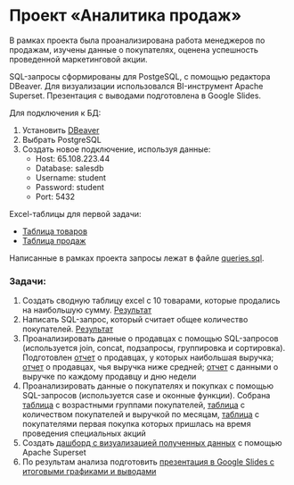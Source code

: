 # Проект «Аналитика продаж»

В рамках проекта была проанализирована работа менеджеров по продажам, изучены данные о покупателях, оценена успешность проведенной маркетинговой акции.


SQL-запросы сформированы для PostgeSQL, с помощью редактора DBeaver. Для визуализации использовался BI-инструмент Apache Superset. Презентация с выводами подготовлена в Google Slides.


Для подключения к БД:
1. Установить [DBeaver](https://dbeaver.io/download/)
2. Выбрать PostgreSQL
3. Создать новое подключение, используя данные:
   * Host: 65.108.223.44 
   * Database: salesdb 
   * Username: student 
   * Password: student 
   * Port: 5432


Excel-таблицы для первой задачи:
   * [Таблица товаров](https://docs.google.com/spreadsheets/d/1NGwLlnzN4jIaoraJe-JS4i_jK8jDRUJumkNOBVI-t7w/copy?usp=sharing)
   * [Таблица продаж](https://docs.google.com/spreadsheets/u/1/d/1Y_gzrFfOAJfTZo2u-PfU4selSic11dqM50bS3RlLA8M/copy?usp=sharing&pli=1)


Написанные в рамках проекта запросы лежат в файле [queries.sql](https://github.com/katpvlv/SQL-Sales-Analytics-Project/blob/main/queries.sql).


### Задачи:
1. Создать сводную таблицу excel с 10 товарами, которые продались на наибольшую сумму. [Результат](https://github.com/katpvlv/SQL-Sales-Analytics-Project/blob/main/top_10_profitable_products.csv)
2. Написать SQL-запрос, который считает общее количество покупателей. [Результат](https://github.com/katpvlv/SQL-Sales-Analytics-Project/blob/main/customers_count.csv)
3. Проанализировать данные о продавцах с помощью SQL-запросов (используется join, concat, подзапросы, группировка и сортировка). Подготовлен [отчет](https://github.com/katpvlv/SQL-Sales-Analytics-Project/blob/main/top_10_total_income.csv) о продавцах, у которых наибольшая выручка;
[отчет](https://github.com/katpvlv/SQL-Sales-Analytics-Project/blob/main/lowest_average_income.csv) о продавцах, чья выручка ниже средней; [отчет](https://github.com/katpvlv/SQL-Sales-Analytics-Project/blob/main/day_of_the_week_income.csv) с данными о выручке по каждому продавцу и дню недели
4. Проанализировать данные о покупателях и покупках с помощью SQL-запросов (используется case и оконные функции). Собрана [таблица](https://github.com/katpvlv/SQL-Sales-Analytics-Project/blob/main/age_groups.csv) с возрастными группами покупателей, [таблица](https://github.com/katpvlv/SQL-Sales-Analytics-Project/blob/main/customers_by_month.csv) с количеством покупателей и выручкой по месяцам, [таблица](https://github.com/katpvlv/SQL-Sales-Analytics-Project/blob/main/special_offer.csv) с покупателями первая покупка которых пришлась на время проведения специальных акций
5. Создать [дашборд с визуализацией полученных данных](https://a06e77b6.us1a.app.preset.io/superset/dashboard/SalesProject/) с помощью Apache Superset
6. По результам анализа подготовить [презентация в Google Slides с итоговыми графиками и выводами](https://github.com/katpvlv/SQL-Sales-Analytics-Project/blob/main/presentation.pdf)

